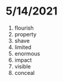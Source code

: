# 5/14/2021

1. flourish
2. property
3. shave
4. limited
5. enormous
6. impact
7. visible
8. conceal
